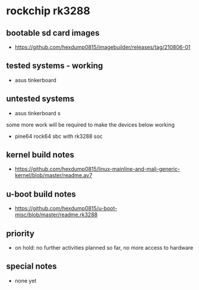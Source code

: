 # rockchip rk3288

## bootable sd card images

- https://github.com/hexdump0815/imagebuilder/releases/tag/210806-01

## tested systems - working

- asus tinkerboard

## untested systems

- asus tinkerboard s

some more work will be required to make the devices below working

- pine64 rock64 sbc with rk3288 soc

## kernel build notes

- https://github.com/hexdump0815/linux-mainline-and-mali-generic-kernel/blob/master/readme.av7

## u-boot build notes

- https://github.com/hexdump0815/u-boot-misc/blob/master/readme.rk3288

## priority

- on hold: no further activities planned so far, no more access to hardware

## special notes

- none yet
